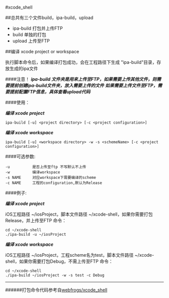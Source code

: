 #xcode_shell

##总共有三个文件build，ipa-build，upload
* ipa-build 打包并上传FTP
* build 单独的打包
* upload 上传至FTP


##编译 xcode project or workspace

执行脚本命令后，如果编译打包成功，会在工程路径下生成 "ipa-build"目录，存放生成的ipa文件

####注意！
***ipa-build 文件夹是用来上传至FTP，如果需要上传其他文件，则需要提前创建ipa-build文件夹，放入需要上传的文件***
***如果需要上传文件至FTP，需要提前配置FTP信息，具体查看upload代码***

####使用：  

***编译 xcode project***

	ipa-build [-u] <project directory> [-c <project configuration>]

***编译 xcode workspace***

	ipa-build [-u] <workspace directory> -w -s <schemeName> [-c <project configuration>]

####可选参数:

	-u          是否上传至ftp 不写默认不上传
	-w          编译workspace
	-s NAME     对应workspace下需要编译的scheme
	-c NAME     工程的configuration,默认为Release
	
####例子:

***编译 xcode project***
    
iOS工程路径 ~/iosProject，脚本文件路径 ~/xcode-shell，如果你需要打包Release，并上传至FTP 命令：

	cd ~/xcode-shell
	./ipa-build -u ~/iosProject

***编译 xcode workspace***

iOS工程路径 ~/iosProject，工程scheme名为test，脚本文件路径 ~/xcode-shell，如果你需要打包Debug，不需上传至FTP 命令：

	cd ~/xcode-shell
	./ipa-build ~/iosProject -w -s test -c Debug

----
######打包命令代码参考自[webfrogs/xcode_shell](https://github.com/webfrogs/xcode_shell.git)
